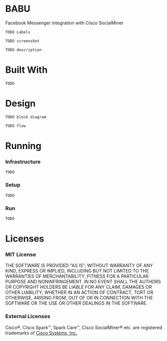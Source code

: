 # BABU
Facebook Messenger integration with Cisco SocialMiner

`TODO Labels`

`TODO screenshot`

`TODO description`

# Built With
`TODO`

# Design
`TODO block diagram`

`TODO flow`

# Running
### Infrastructure
`TODO`

### Setup
`TODO`

### Run
`TODO`

# Licenses
### MIT License

THE SOFTWARE IS PROVIDED "AS IS", WITHOUT WARRANTY OF ANY KIND, EXPRESS OR IMPLIED, INCLUDING BUT NOT LIMITED TO THE WARRANTIES OF MERCHANTABILITY, FITNESS FOR A PARTICULAR PURPOSE AND NONINFRINGEMENT. IN NO EVENT SHALL THE AUTHORS OR COPYRIGHT HOLDERS BE LIABLE FOR ANY CLAIM, DAMAGES OR OTHER LIABILITY, WHETHER IN AN ACTION OF CONTRACT, TORT OR OTHERWISE, ARISING FROM, OUT OF OR IN CONNECTION WITH THE SOFTWARE OR THE USE OR OTHER DEALINGS IN THE SOFTWARE.

### External Licenses
Cisco®, Cisco Spark™, Spark Care™, Cisco SocialMiner® etc. are registered trademarks of [Cisco Systems, Inc.](http://www.cisco.com/web/siteassets/legal/trademark.html)
